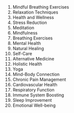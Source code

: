 1. Mindful Breathing Exercises
2. Relaxation Techniques
3. Health and Wellness
4. Stress Reduction
5. Meditation
6. Mindfulness
7. Breathing Exercises
8. Mental Health
9. Natural Healing
10. Self-Care
11. Alternative Medicine
12. Holistic Health
13. Yoga
14. Mind-Body Connection
15. Chronic Pain Management
16. Cardiovascular Health
17. Respiratory Function
18. Immune System Boosting
19. Sleep Improvement
20. Emotional Well-being
